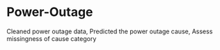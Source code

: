 # Power-Outage
Cleaned power outage data, Predicted the power outage cause, Assess missingness of cause category
